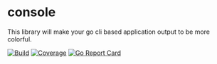 console
====
This library will make your go cli based application output to be more colorful.

[![Build](https://img.shields.io/github/workflow/status/kilip/go-console/Tests)](https://github.com/kilip/go-console/actions/workflows/tests.yml)
[![Coverage](https://img.shields.io/codecov/c/github/kilip/go-console/branch/main)](https://app.codecov.io/gh/kilip/go-console)
[![Go Report Card](https://goreportcard.com/badge/github.com/kilip/go-console)](https://goreportcard.com/report/github.com/kilip/go-console)